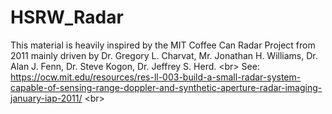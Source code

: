 # HSRW_Radar
This material is heavily inspired by the MIT Coffee Can Radar Project from 2011 mainly driven by Dr. Gregory L. Charvat, Mr. Jonathan H. Williams, Dr. Alan J. Fenn, Dr. Steve Kogon, Dr. Jeffrey S. Herd. &lt;br> See: https://ocw.mit.edu/resources/res-ll-003-build-a-small-radar-system-capable-of-sensing-range-doppler-and-synthetic-aperture-radar-imaging-january-iap-2011/ &lt;br> 
